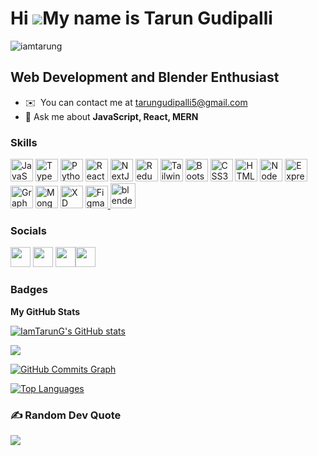 
# Hi ![](https://user-images.githubusercontent.com/18350557/176309783-0785949b-9127-417c-8b55-ab5a4333674e.gif)My name is Tarun Gudipalli

<p align="left"> <img src="https://komarev.com/ghpvc/?username=iamtarung&label=Profile%20views&color=0e75b6&style=flat" alt="iamtarung" /> </p>

## Web Development and Blender Enthusiast

- ✉️  You can contact me at [tarungudipalli5@gmail.com](mailto:tarungudipalli5@gmail.com)
- 💬 Ask me about **JavaScript, React, MERN**

### Skills

<p align="left">
<a href="https://developer.mozilla.org/en-US/docs/Web/JavaScript" target="_blank" rel="noreferrer"><img src="https://raw.githubusercontent.com/danielcranney/readme-generator/main/public/icons/skills/javascript-colored.svg" width="36" height="36" alt="JavaScript" /></a>
<a href="https://www.typescriptlang.org/" target="_blank" rel="noreferrer"><img src="https://raw.githubusercontent.com/danielcranney/readme-generator/main/public/icons/skills/typescript-colored.svg" width="36" height="36" alt="TypeScript" /></a>
<a href="https://www.python.org/" target="_blank" rel="noreferrer"><img src="https://raw.githubusercontent.com/danielcranney/readme-generator/main/public/icons/skills/python-colored.svg" width="36" height="36" alt="Python" /></a>
<a href="https://reactjs.org/" target="_blank" rel="noreferrer"><img src="https://raw.githubusercontent.com/danielcranney/readme-generator/main/public/icons/skills/react-colored.svg" width="36" height="36" alt="React" /></a>
<a href="https://nextjs.org/docs" target="_blank" rel="noreferrer"><img src="https://raw.githubusercontent.com/danielcranney/readme-generator/main/public/icons/skills/nextjs-colored.svg" width="36" height="36" alt="NextJs" /></a>
<a href="https://redux.js.org/" target="_blank" rel="noreferrer"><img src="https://raw.githubusercontent.com/danielcranney/readme-generator/main/public/icons/skills/redux-colored.svg" width="36" height="36" alt="Redux" /></a>
<a href="https://tailwindcss.com/" target="_blank" rel="noreferrer"><img src="https://raw.githubusercontent.com/danielcranney/readme-generator/main/public/icons/skills/tailwindcss-colored.svg" width="36" height="36" alt="TailwindCSS" /></a>
<a href="https://getbootstrap.com/" target="_blank" rel="noreferrer"><img src="https://raw.githubusercontent.com/danielcranney/readme-generator/main/public/icons/skills/bootstrap-colored.svg" width="36" height="36" alt="Bootstrap" /></a>
<a href="https://www.w3.org/TR/CSS/#css" target="_blank" rel="noreferrer"><img src="https://raw.githubusercontent.com/danielcranney/readme-generator/main/public/icons/skills/css3-colored.svg" width="36" height="36" alt="CSS3" /></a>
<a href="https://developer.mozilla.org/en-US/docs/Glossary/HTML5" target="_blank" rel="noreferrer"><img src="https://raw.githubusercontent.com/danielcranney/readme-generator/main/public/icons/skills/html5-colored.svg" width="36" height="36" alt="HTML5" /></a>
<a href="https://nodejs.org/en/" target="_blank" rel="noreferrer"><img src="https://raw.githubusercontent.com/danielcranney/readme-generator/main/public/icons/skills/nodejs-colored.svg" width="36" height="36" alt="NodeJS" /></a>
<a href="https://expressjs.com/" target="_blank" rel="noreferrer"><img src="https://raw.githubusercontent.com/danielcranney/readme-generator/main/public/icons/skills/express-colored.svg" width="36" height="36" alt="Express" /></a>
<a href="https://graphql.org/" target="_blank" rel="noreferrer"><img src="https://raw.githubusercontent.com/danielcranney/readme-generator/main/public/icons/skills/graphql-colored.svg" width="36" height="36" alt="GraphQL" /></a>
<a href="https://www.mongodb.com/" target="_blank" rel="noreferrer"><img src="https://raw.githubusercontent.com/danielcranney/readme-generator/main/public/icons/skills/mongodb-colored.svg" width="36" height="36" alt="MongoDB" /></a>
<a href="https://www.adobe.com/uk/products/xd.html" target="_blank" rel="noreferrer"><img src="https://raw.githubusercontent.com/danielcranney/readme-generator/main/public/icons/skills/xd-colored.svg" width="36" height="36" alt="XD" /></a>
<a href="https://www.figma.com/" target="_blank" rel="noreferrer"><img src="https://raw.githubusercontent.com/danielcranney/readme-generator/main/public/icons/skills/figma-colored.svg" width="36" height="36" alt="Figma" /></a><a href="https://www.blender.org/" target="_blank" rel="noreferrer"> <img src="https://download.blender.org/branding/community/blender_community_badge_white.svg" alt="blender" width="40" height="40"/> </a>
</p>

### Socials

<p align="left"> <a href="https://www.github.com/IamTarunG" target="_blank" rel="noreferrer"><img src="https://raw.githubusercontent.com/danielcranney/readme-generator/main/public/icons/socials/github.svg" width="32" height="32" /></a> <a href="http://www.instagram.com/tarun_gudipalli/" target="_blank" rel="noreferrer"><img src="https://raw.githubusercontent.com/danielcranney/readme-generator/main/public/icons/socials/instagram.svg" width="32" height="32" /></a> <a href="https://www.twitter.com/_tarungudipalli" target="_blank" rel="noreferrer"><img src="https://raw.githubusercontent.com/danielcranney/readme-generator/main/public/icons/socials/twitter.svg" width="32" height="32" /></a><a href="https://unsplash.com/@tarun_gudipalli" target="_blank" rel="noreferrer"><img src="https://unsplash.com/favicon.ico" width="32" height="32" /></a></p>

### Badges

<b>My GitHub Stats</b>

<a href="http://www.github.com/IamTarunG"><img src="https://github-readme-stats.vercel.app/api?username=IamTarunG&show_icons=true&hide=&count_private=true&title_color=ec4899&text_color=ffffff&icon_color=0891b2&bg_color=27272a&hide_border=true&show_icons=true" alt="IamTarunG's GitHub stats" /></a>

<a href="http://www.github.com/IamTarunG"><img src="https://github-readme-streak-stats.herokuapp.com/?user=IamTarunG&stroke=ffffff&background=27272a&ring=ec4899&fire=ec4899&currStreakNum=ffffff&currStreakLabel=ec4899&sideNums=ffffff&sideLabels=ffffff&dates=ffffff&hide_border=true" /></a>

<a href="http://www.github.com/IamTarunG"><img src="https://activity-graph.herokuapp.com/graph?username=IamTarunG&bg_color=27272a&color=ffffff&line=0891b2&point=ffffff&area_color=27272a&area=true&hide_border=true&custom_title=GitHub%20Commits%20Graph" alt="GitHub Commits Graph" /></a>

<a href="https://github.com/IamTarunG" align="left"><img src="https://github-readme-stats.vercel.app/api/top-langs/?username=IamTarunG&langs_count=10&title_color=ec4899&text_color=ffffff&icon_color=0891b2&bg_color=27272a&hide_border=true&locale=en&custom_title=Top%20%Languages" alt="Top Languages" /></a>

### ✍️ Random Dev Quote
![](https://quotes-github-readme.vercel.app/api?type=horizontal&theme=radical)

